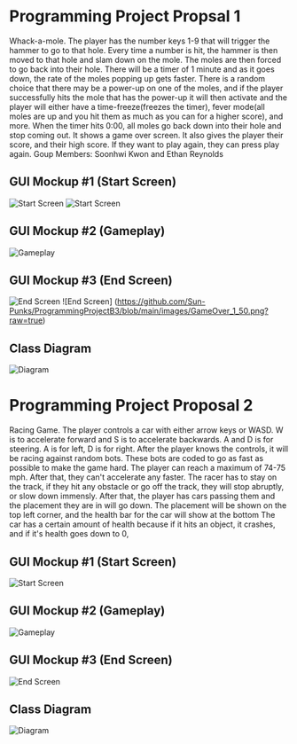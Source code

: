 # Programming Project Propsal 1
Whack-a-mole. The player has the number keys 1-9 that will trigger the hammer to go to that hole. Every time a number is hit, the hammer is then moved to that hole and slam down on the mole. The moles are then forced to go back into their hole. There will be a timer of 1 minute and as it goes down, the rate of the moles popping up gets faster. There is a random choice that there may be a power-up on one of the moles, and if the player successfully hits the mole that has the power-up it will then activate and the player will either have a time-freeze(freezes the timer), fever mode(all moles are up and you hit them as much as you can for a higher score), and more. When the timer hits 0:00, all moles go back down into their hole and stop coming out. It shows a game over screen. It also gives the player their score, and their high score. If they want to play again, they can press play again. 
Goup Members:
Soonhwi Kwon and Ethan Reynolds

## GUI Mockup #1 (Start Screen)
![Start Screen](https://github.com/Sun-Punks/ProgrammingProjectB3/blob/main/images/pixil-frame-0_1.png)
![Start Screen](https://github.com/Sun-Punks/ProgrammingProjectB3/blob/main/images/StartScreen1.png?raw=true)

## GUI Mockup #2 (Gameplay)
![Gameplay](https://github.com/Sun-Punks/ProgrammingProjectB3/blob/main/images/pixil-frame-0_3-1.png)

## GUI Mockup #3 (End Screen)
![End Screen](https://github.com/Sun-Punks/ProgrammingProjectB3/blob/main/images/pixil-frame-0_2-1.png)
![End Screen] (https://github.com/Sun-Punks/ProgrammingProjectB3/blob/main/images/GameOver_1_50.png?raw=true)

## Class Diagram
![Diagram](https://github.com/Sun-Punks/ProgrammingProjectB3/blob/main/images/Whack-A-MoleDiagram.jpg?raw=true)

# Programming Project Proposal 2
Racing Game. The player controls a car with either arrow keys or WASD. W is to accelerate forward and S is to accelerate backwards. A and D is for steering. A is for left, D is for right. After the player knows the controls, it will be racing against random bots. These bots are coded to go as fast as possible to make the game hard. The player can reach a maximum of 74-75 mph. After that, they can't accelerate any faster. The racer has to stay on the track, if they hit any obstacle or go off the track, they will stop abruptly, or slow down immensly. After that, the player has cars passing them and the placement they are in will go down. The placement will be shown on the top left corner, and the health bar for the car will show at the bottom The car has a certain amount of health because if it hits an object, it crashes, and if it's health goes down to 0, 

## GUI Mockup #1 (Start Screen)
![Start Screen](https://github.com/Sun-Punks/ProgrammingProjectB3/blob/main/images/20220331_111801.jpg)

## GUI Mockup #2 (Gameplay)
![Gameplay](https://github.com/Sun-Punks/ProgrammingProjectB3/blob/main/images/20220331_111816.jpg)

## GUI Mockup #3 (End Screen)
![End Screen](https://github.com/Sun-Punks/ProgrammingProjectB3/blob/main/images/20220331_111846.jpg)

## Class Diagram
![Diagram](https://github.com/Sun-Punks/ProgrammingProjectB3/blob/main/images/RacingGameDiagram(2).jpg?raw=true)
